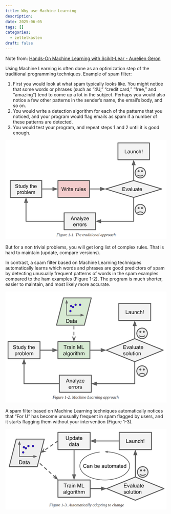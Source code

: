 ```yaml
---
title: Why use Machine Learning
description: 
date: 2025-06-05
tags: []
categories:
  - zettelkasten
draft: false
---
```


Note from: [Hands-On Machine Learning with Scikit-Lear - Aurelien Geron](../extra/Hands-On%20Machine%20Learning%20with%20Scikit-Lear%20-%20Aurelien%20Geron.pdf)

Using Machine Learning is often done as an optimization step of the traditional
programming techniques. Example of spam filter:

1. First you would look at what spam typically looks like. You might notice that
some words or phrases (such as “4U,” “credit card,” “free,” and “amazing”) tend
to come up a lot in the subject. Perhaps you would also notice a few other
patterns in the sender’s name, the email’s body, and so on.
2. You would write a detection algorithm for each of the patterns that you
noticed, and your program would flag emails as spam if a number of these
patterns are detected. 
3. You would test your program, and repeat steps 1 and 2 until it is good
enough.

![](attachments/Pasted%20image%2020250605161647.png)

But for a non trivial problems, you will get long list of complex rules. That is
hard to maintain (update, compare versions).

In contrast, a spam filter based on Machine Learning techniques automatically
learns which words and phrases are good predictors of spam by detecting
unusually frequent patterns of words in the spam examples compared to the ham
examples (Figure 1-2). The program is much shorter, easier to maintain, and most
likely more accurate.

![](attachments/Pasted%20image%2020250605162002.png)

A spam filter based on Machine Learning techniques automatically notices that
“For U” has become unusually frequent in spam flagged by users, and it starts
flagging them without your intervention (Figure 1-3).

![](attachments/Pasted%20image%2020250605162132.png)
